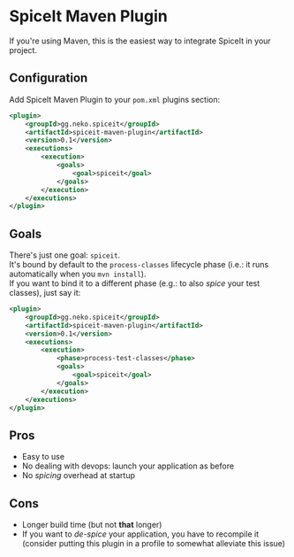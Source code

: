 # SpiceIt Maven Plugin

If you're using Maven, this is the easiest way to integrate SpiceIt in your project.

## Configuration
Add SpiceIt Maven Plugin to your `pom.xml` plugins section:
```xml
<plugin>
    <groupId>gg.neko.spiceit</groupId>
    <artifactId>spiceit-maven-plugin</artifactId>
    <version>0.1</version>
    <executions>
        <execution>
            <goals>
                <goal>spiceit</goal>
            </goals>
        </execution>
    </executions>
</plugin>
```

## Goals
There's just one goal: `spiceit`.  
It's bound by default to the `process-classes` lifecycle phase (i.e.: it runs automatically when you `mvn install`).  
If you want to bind it to a different phase (e.g.: to also _spice_ your test classes), just say it:
```xml
<plugin>
    <groupId>gg.neko.spiceit</groupId>
    <artifactId>spiceit-maven-plugin</artifactId>
    <version>0.1</version>
    <executions>
        <execution>
            <phase>process-test-classes</phase>
            <goals>
                <goal>spiceit</goal>
            </goals>
        </execution>
    </executions>
</plugin>
```

## Pros
- Easy to use
- No dealing with devops: launch your application as before
- No _spicing_ overhead at startup

## Cons
- Longer build time (but not **that** longer)
- If you want to _de-spice_ your application, you have to recompile it (consider putting this plugin in a profile to somewhat alleviate this issue)
